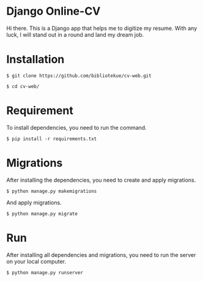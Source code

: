 # Django Online-CV

Hi there. This is a Django app that helps me to digitize my resume. With any luck, I will stand out in a round and land my dream job.

# Installation
`$ git clone https://github.com/bibliotekue/cv-web.git`

`$ cd cv-web/`
# Requirement
To install dependencies, you need to run the command.

 `$ pip install -r requirements.txt`
# Migrations
After installing the dependencies, you need to create and apply migrations.

`$ python manage.py makemigrations`

And apply migrations.

`$ python manage.py migrate`
# Run
After installing all dependencies and migrations, you need to run the server on your local computer.

`$ python manage.py runserver`
